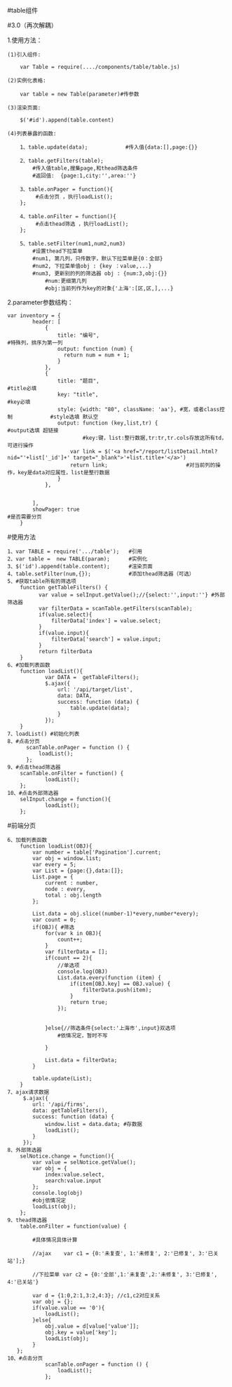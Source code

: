 #table组件

#3.0（再次解耦）

1.使用方法：

    (1)引入组件:

        var Table = require(..../components/table/table.js)

    (2)实例化表格:

        var table = new Table(parameter)#传参数

    (3)渲染页面:

        $('#id').append(table.content)

    (4)列表暴露的函数:

        1、table.update(data);            #传入值{data:[],page:{}}

        2、table.getFilters(table);
            #传入值table,搜集page,和thead筛选条件
            #返回值:  {page:1,city:'',area:''}

        3、table.onPager = function(){
             #点击分页 ，执行loadList();
        };

        4、table.onFilter = function(){
             #点击thead筛选 ，执行loadList();
        };

        5、table.setFilter(num1,num2,num3)
            #设置thead下拉菜单
            #num1, 第几列，只传数字，默认下拉菜单是{0：全部}
            #num2, 下拉菜单值obj : {key ：value,...}
            #num3, 更新别的列的筛选器 obj : {num:3,obj:{}}
                #num:更细第几列
                #obj:当前列作为key的对象{'上海':[区,区,],...}

2.parameter参数结构：

    var inventory = {
            header: [
                {
                    title: "编号",                                                #特殊列，排序为第一列
                    output: function (num) {
                      return num = num + 1;
                    }
                },
                {
                    title: "题目",                                                      #title必填
                    key: "title",                                                       #key必填
                    style: {width: "80", className: 'aa'}, #宽，或者class控制            #style选填 默认空
                    output: function (key,list,tr) {                                    #output选填 超链接
                            #key:键，list:整行数据,tr:tr,tr.cols存放这所有td，可进行操作
                        var link = $('<a href="/report/listDetail.html?nid="'+list['_id']+' target="_blank">'+list.title+'</a>')
                        return link;                         #对当前列的操作，key是data对应属性，list是整行数据
                    }
                },


            ],
            showPager: true                                                               #是否需要分页
        }

#使用方法

    1、var TABLE = require('.../table');   #引用
    2、var table =  new TABLE(param);      #实例化
    3、$('id').append(table.content);      #渲染页面
    4、table.setFilter(num,{});            #添加thead筛选器（可选）
    5、#获取table所有的筛选项
        function getTableFilters() {
              var value = selInput.getValue();//{select:'',input:''} #外部筛选器
              var filterData = scanTable.getFilters(scanTable);
              if(value.select){
                  filterData['index'] = value.select;
              }
              if(value.input){
                  filterData['search'] = value.input;
              }
              return filterData
        }
    6、#加载列表函数
        function loadList(){
                var DATA =  getTableFilters();
                $.ajax({
                    url: '/api/target/list',
                    data: DATA,
                    success: function (data) {
                        table.update(data);
                    }
                });
        }
    7、loadList() #初始化列表
    8、#点击分页
          scanTable.onPager = function () {
              loadList();
          };
    9、#点击thead筛选器
        scanTable.onFilter = function() {
                loadList();
        };
    10、#点击外部筛选器
        selInput.change = function(){
                loadList();
        };


#前端分页

    6、加载列表函数
        function loadList(OBJ){
            var number = table['Pagination'].current;
            var obj = window.list;
            var every = 5;
            var List = {page:{},data:[]};
            List.page = {
                current : number,
                node : every,
                total : obj.length
            };

            List.data = obj.slice((number-1)*every,number*every);
            var count = 0;
            if(OBJ){ #筛选
                for(var k in OBJ){
                    count++;
                }
                var filterData = [];
                if(count == 2){
                    //单选项
                    console.log(OBJ)
                    List.data.every(function (item) {
                        if(item[OBJ.key] == OBJ.value) {
                            filterData.push(item);
                        }
                        return true;
                    });


                }else{//筛选条件{select:'上海市',input}双选项
                    #依情况定，暂时不写

                }

                List.data = filterData;
            }

            table.update(List);
        }
    7、ajax请求数据
         $.ajax({
            url: '/api/firms',
            data: getTableFilters(),
            success: function (data) {
                window.list = data.data; #存数据
                loadList();
            }
         });
    8、外部筛选器
        selNotice.change = function(){
            var value = selNotice.getValue();
            var obj = {
                index:value.select,
                search:value.input
            };
            console.log(obj)
            #obj依情况定
            loadList(obj);
        };
    9、thead筛选器
        table.onFilter = function(value) {

            #具体情况具体计算

            //ajax    var c1 = {0:'未复查', 1:'未修复', 2:'已修复', 3:'已关站'];}

            //下拉菜单 var c2 = {0:'全部',1:'未复查',2:'未修复', 3:'已修复', 4:'已关站'}

            var d = {1:0,2:1,3:2,4:3}; //c1,c2对应关系
            var obj = {};
            if(value.value == '0'){
                loadList();
            }else{
                obj.value = d[value['value']];
                obj.key = value['key'];
                loadList(obj);
            }
       };
    10、#点击分页
                scanTable.onPager = function () {
                    loadList();
                };
